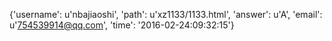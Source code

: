 {'username': u'nbajiaoshi', 'path': u'xz1133/1133.html', 'answer': u'A', 'email': u'754539914@qq.com', 'time': '2016-02-24:09:32:15'}